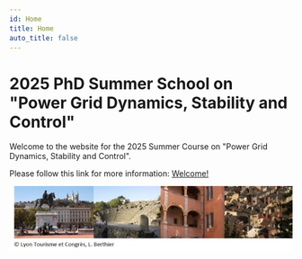 ```yaml
---
id: Home
title: Home
auto_title: false
---
```


# 2025 PhD Summer School on "Power Grid Dynamics, Stability and Control"

Welcome to the website for the 2025 Summer Course on "Power Grid Dynamics, Stability and Control".

Please follow this link for more information: [Welcome!](./01_Welcome.md)

<img src="./assets/footer.jpg" width=600>